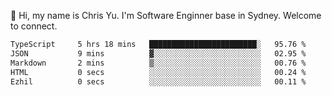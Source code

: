 👋 Hi, my name is Chris Yu. I'm Software Enginner base in Sydney. Welcome to connect.

<!--START_SECTION:waka-->

```txt
TypeScript     5 hrs 18 mins   ████████████████████████░   95.76 %
JSON           9 mins          ▓░░░░░░░░░░░░░░░░░░░░░░░░   02.95 %
Markdown       2 mins          ▒░░░░░░░░░░░░░░░░░░░░░░░░   00.76 %
HTML           0 secs          ░░░░░░░░░░░░░░░░░░░░░░░░░   00.24 %
Ezhil          0 secs          ░░░░░░░░░░░░░░░░░░░░░░░░░   00.11 %
```

<!--END_SECTION:waka-->
